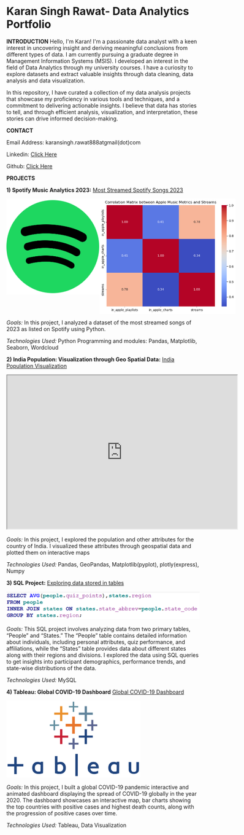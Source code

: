 # Karan Singh Rawat- Data Analytics Portfolio

**INTRODUCTION**
Hello, I'm Karan! I'm a passionate data analyst with a keen interest in uncovering insight and deriving meaningful conclusions from different types of data. I am currently pursuing a graduate degree in Management Information Systems (MSIS). I developed an interest in the field of Data Analytics through my university courses. I have a curiosity to explore datasets and extract valuable insights through data cleaning, data analysis and data visualization. 

In this repository, I have curated a collection of my data analysis projects that showcase my proficiency in various tools and techniques, and a commitment to delivering actionable insights. I believe that data has stories to tell, and through efficient analysis, visualization, and interpretation, these stories can drive informed decision-making. 



**CONTACT**

Email Address: karansingh.rawat888atgmail(dot)com

Linkedin: [Click Here](https://www.linkedin.com/in/karansrawat)

Github: [Click Here](https://github.com/ksrawat888/Karan_Rawat-Portfolio)

**PROJECTS**

**1) Spotify Music Analytics 2023:** [Most Streamed Spotify Songs 2023](https://github.com/ksrawat888/ksrawat888.github.io/blob/main/Spotify%202023-%20Data%20Visualizations.ipynb)

<div style="display: flex;">
  <img src="https://raw.githubusercontent.com/ksrawat888/Karan_Rawat-Portfolio/main/Spotify_icon.png" width="250" height="250">
  <img src="https://raw.githubusercontent.com/ksrawat888/Karan_Rawat-Portfolio/main/heatmap.png" width="450" height="300">
</div>

*Goals:* In this project, I analyzed a dataset of the most streamed songs of 2023 as listed on Spotify using Python.

*Technologies Used:* Python Programming and modules: Pandas, Matplotlib, Seaborn, Wordcloud 

**2) India Population: Visualization through Geo Spatial Data:** [India Population Visualization](https://github.com/ksrawat888/Karan_Rawat-Portfolio/blob/main/India%20population-%20Geo%20Spatial%20.py) 
<iframe src="https://ksrawat888.github.io/population_choropleth.html" width="600" height="400"></iframe>

*Goals:* In this project, I explored the population and other attributes for the country of India. I visualized these attributes through geospatial data and plotted them on interactive maps

*Technologies Used:* Pandas, GeoPandas, Matplotlib(pyplot), plotly(express), Numpy

**3) SQL Project:** [Exploring data stored in tables](https://github.com/ksrawat888/Karan_Rawat-Portfolio/blob/main/SQL%20Portfolio.pdf)

![SQL Code](https://raw.githubusercontent.com/ksrawat888/Karan_Rawat-Portfolio/main/SQL%20Code.png)

*Goals:* This SQL project involves analyzing data from two primary tables, “People” and “States.” The “People” table contains detailed information about individuals, including personal attributes, quiz performance, and affiliations, while the “States” table provides data about different states along with their regions and divisions. I explored the data using SQL queries to get insights into participant demographics, performance trends, and state-wise distributions of the data.

*Technologies Used:* MySQL

**4) Tableau: Global COVID-19 Dashboard** [Global COVID-19 Dashboard](https://public.tableau.com/app/profile/karan.rawat8623/viz/GlobalCOVID-19Dashboard_17041653241670/COVID-19GLOBALVIEW#1)

<img src="https://raw.githubusercontent.com/ksrawat888/Karan_Rawat-Portfolio/main/Tableau-Emblem.png" width="350" height="200">

*Goals:* In this project, I built a global COVID-19 pandemic interactive and animated dashboard displaying the spread of COVID-19 globally in the year 2020. 
The dashboard showcases an interactive map, bar charts showing the top countries with positive cases and highest death counts, along with the progression of positive cases over time. 

*Technologies Used:* Tableau, Data Visualization 
